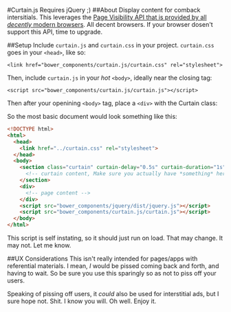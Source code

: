 #Curtain.js
Requires jQuery ;)
##About
Display content for comback intersitials.
This leverages the [Page Visibility API that is provided by all *decently* modern browsers](http://caniuse.com/#feat=pagevisibility).
All decent browsers. If your browser dosen't support this API, time to upgrade.

##Setup
Include `curtain.js` and `curtain.css` in your project.
`curtain.css` goes in your `<head>`, like so:

    <link href="bower_components/curtain.js/curtain.css" rel="stylesheet">

Then, include `curtain.js` in your *hot* `<body>`, ideally near the closing tag:

    <script src="bower_components/curtain.js/curtain.js"></script>

Then after your openining `<body>` tag, place a `<div>` with the Curtain class:

So the most basic document would look something like this:
```HTML
<!DOCTYPE html>
<html>
  <head>
    <link href="../curtain.css" rel="stylesheet">
  </head>
  <body>
    <section class="curtain" curtain-delay="0.5s" curtain-duration="1s">
      <!-- curtain content, Make sure you actually have *something* here -->
    </section>
    <div>
      <!-- page content -->
    </div>
    <script src="bower_components/jquery/dist/jquery.js"></script>
    <script src="bower_components/curtain.js/curtain.js"></script>
  </body>
</html>
```
This script is self instating, so it should just run on load. That may change. It may not. Let me know.

##UX Considerations
This isn't really intended for pages/apps with referential materials.
I mean, *I* would be pissed coming back and forth, and having to wait.
So be sure you use this sparingly so as not to piss off your users.

Speaking of pissing off users, it *could* also be used for interstitial ads, but I sure hope not.
Shit. I know you will. Oh well. Enjoy it.
